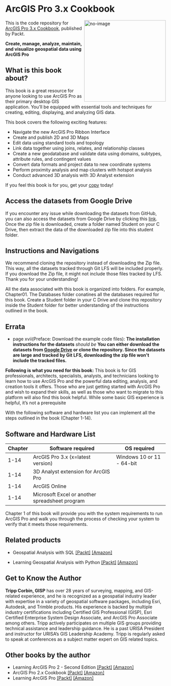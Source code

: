 # ArcGIS Pro 3.x Cookbook

<a href="https://www.packtpub.com/product/arcgis-pro-3x-cookbook-second-edition/9781837631704"><img src="https://content.packt.com/B19715/cover_image_small.jpg" alt="no-image" height="256px" align="right"></a>

This is the code repository for [ArcGIS Pro 3.x Cookbook](https://www.packtpub.com/product/arcgis-pro-3x-cookbook-second-edition/9781837631704), published by Packt.

**Create, manage, analyze, maintain, and visualize geospatial data using ArcGIS Pro**

## What is this book about?
This book is a great resource for anyone looking to use ArcGIS Pro as their primary desktop GIS application. You’ll be equipped with essential tools and techniques for creating, editing, displaying, and analyzing GIS data.

This book covers the following exciting features:
* Navigate the new ArcGIS Pro Ribbon Interface
* Create and publish 2D and 3D Maps
* Edit data using standard tools and topology
* Link data together using joins, relates, and relationship classes
* Create a new geodatabase and validate data using domains, subtypes, attribute rules, and contingent values
* Convert data formats and project data to new coordinate systems
* Perform proximity analysis and map clusters with hotspot analysis
* Conduct advanced 3D analysis with 3D Analyst extension

If you feel this book is for you, get your [copy](https://www.amazon.com/ArcGIS-Pro-3-x-Cookbook-geospatial/dp/1837631700/ref=tmm_pap_swatch_0?_encoding=UTF8&dib_tag=se&dib=eyJ2IjoiMSJ9.l9dz0J66AS1NSd9y1VvV1xrYIfdrz6AszEXE1gKjiC_kz3fZSYdBvPQtLicQq6hwjAyD8Jolmfq15XYQrrgg2v6at6hLECPXY5ZgtU0UK5m-gtcZl1a_1oPAWQ2btwNtqHePTa54Q-HjmPVtjqtE3VeS-cYmp3Ys-lFC15P1fTgyQAYByRkfbeWipxLt55I5us8H03j--p4n9xf4JWw2Um0ygVL_NMhRsWgSnooDHaI.leh5Teadgho90XqGjuFoXgBEEd_nOMsd5CroY4b4vOw&qid=1711620199&sr=8-1) today!

## Access the datasets from Google Drive
If you encounter any issue while downloading the datasets from GitHub, you can also access the datasets from Google Drive by clicking this [link](https://drive.google.com/file/d/1wfEIHiF18uzbBeZ_AxKp8NDS101HB5Q1/view?usp=drive_link). Once the zip file is downloaded, create a folder named Student on your C Drive, then extract the data of the downloaded zip file into this student folder.

## Instructions and Navigations
We recommend cloning the repository instead of downloading the Zip file. This way, all the datasets tracked through Git LFS will be included properly. If you download the Zip file, it might not include those files tracked by LFS. Thank you for your understanding!

All the data associated with this book is organized into folders. For example, Chapter01. The Databases folder conatines all the databases required for this book.
Create a Student folder in your C Drive and clone this repository inside the Student folder for better understanding of the instructions outlined in the book. 
## Errata
* page xvii(Preface: Download the example code files): **The installation instructions for the datasets** _should be_ **You can either download the datasets from [Google Drive](https://drive.google.com/file/d/1wfEIHiF18uzbBeZ_AxKp8NDS101HB5Q1/view) or clone the repository. Since the datasets are large and tracked by Git LFS, downloading the zip file won't include the tracked files.**

**Following is what you need for this book:**
This book is for GIS professionals, architects, specialists, analysts, and technicians looking to learn how to use ArcGIS Pro and the powerful data editing, analysis, and creation tools it offers. Those who are just getting started with ArcGIS Pro and wish to expand their skills, as well as those who want to migrate to this platform will also find this book helpful. While some basic GIS experience is helpful, it’s not a prerequisite

With the following software and hardware list you can implement all the steps outlined in the book (Chapter 1-14).
## Software and Hardware List
| Chapter | Software required | OS required |
| -------- | ------------------------------------ | ----------------------------------- |
| 1-14 | ArcGIS Pro 3.x (x=latest version) | Windows 10 or 11 - 64-bit |
| 1-14 | 3D Analyst extension for ArcGIS Pro |    |
| 1-14 | ArcGIS Online |  |
| 1-14 | Microsoft Excel or another spreadsheet program|   |

Chapter 1 of this book will provide you with the system requirements to run ArcGIS Pro and walk you through the process of checking your system to verify that it meets those requirements.

## Related products
* Geospatial Analysis with SQL [[Packt]](https://www.packtpub.com/product/geospatial-analysis-with-sql/9781835083147?_gl=1*1xiot15*_gcl_au*MTc5MDQxMTI0LjE3MDQ4NzY0MzQ.*_ga*MTI3MTI1MDc3LjE3MDQ4NzY0MzU.*_ga_Q4R8G7SJDK*MTcxMjIxOTQxNC4yOC4xLjE3MTIyMjc5NTguNTAuMC4w) [[Amazon]](https://www.amazon.com/Geospatial-Analysis-SQL-hands-performing/dp/1835083145/ref=sr_1_1?crid=1JEWEC6RJS7ZA&dib=eyJ2IjoiMSJ9.JnzVk1Ql2Jx5Oicl9-NbagbjtZkzh-FT_JoNNQUAeN-KlFqdU7jhIJpoht4DRfFX75m3M0Vev243JpN2vqmHA6TBEfhJmO1f5A2ex8WAsMyB18Qn5DW3dKoG1Ql7uLTdh-YIdHX3id6kz8lbe5O6X9hJ2xmeSfceAlzg6TfvAB_51_TFOnVSI1tF7OMeLZ-miTFO8e1eNdRAWn6kq8W-SO52XlUPuLPHn8-9EBSqWjU.MUnS8Zt2mFQgi1U2wSW_DjmANyVcv9v7d3dVQRIcSlQ&dib_tag=se&keywords=Geospatial+Analysis+with+SQL&qid=1712227891&sprefix=geospatial+analysis+with+sql%2Caps%2C336&sr=8-1)

* Learning Geospatial Analysis with Python [[Packt]](https://www.packtpub.com/product/learning-geospatial-analysis-with-python-fourth-edition/9781837639175) [[Amazon]](https://www.amazon.com/Learning-Geospatial-Analysis-Python-techniques/dp/1837639175/ref=sr_1_1?crid=RBA7GJIKRNLN&dib=eyJ2IjoiMSJ9.qmYA7EaBFtY719N5euiUTRD8Z8owlMKLg3BAr4c061sVBifHJZLqNyBLNWqlGxiCQNY-xW_9RoIfgylMCzV_EZDMJ0A_r4mNpXKGYs-3p5fTqj4BllSf3DQCrsXPozsj8_KL3jWMZoQjqJfQBxzFobkA8SWd1A7LYyej5bWypuT_NYzJjGVdBHcN-Ni50BafCTGibBp6gXEK2RcoilBYlqhrLBKAMbRv5tPjamB_UYE.MEgwFPfglvZxzgVrTmeinLGcoZ7GARjo2eBKbIsmDHs&dib_tag=se&keywords=Learning+Geospatial+Analysis+with+Python&qid=1712228099&sprefix=learning+geospatial+analysis+with+python%2Caps%2C386&sr=8-1)

## Get to Know the Author
**Tripp Corbin, GISP**
 has over 28 years of surveying, mapping, and GIS-related experience, and he is recognized as a geospatial industry leader with expertise in a variety of geospatial software packages, including Esri, Autodesk, and Trimble products. His experience is backed by multiple industry certifications including Certified GIS Professional (GISP), Esri Certified Enterprise System Design Associate, and ArcGIS Pro Associate among others.
Tripp actively participates on multiple GIS groups providing technical assistance and leadership guidance. He is a past URISA President and instructor for URISA’s GIS Leadership Academy. Tripp is regularly asked to speak at conferences as a subject matter expert on GIS related topics.

## Other books by the author
* Learning ArcGIS Pro 2 - Second Edition [[Packt]](https://www.packtpub.com/product/learning-arcgis-pro-2-second-edition/9781839210228) [[Amazon]](https://www.amazon.com/Learning-ArcGIS-Pro-beginners-geospatial/dp/1839210222/ref=tmm_pap_swatch_0?_encoding=UTF8&dib_tag=se&dib=eyJ2IjoiMSJ9.QrasFuF5cEp-Sd7o6e10hUdaTp1NO_Ynvn-_R7hY1hMIFVwoBjWODsqrX9ZQBLalYiVwC-PrgIDZmhinqGN4X1BK4k800dNEnCOhEm21MXgBTiiKwqG3JmAyGW3aL0EgfQRUywAuB7NjJ9AxBvUixh0GB_5x3lMdepLk132GyWzV3jIb73rgYRDNUH2z71KpbhgjvRDIbRz-Ahd4jkcgNwh0wjjLZ7Dq9GIsqW8qKHA.g0Vk2g05-2w_8R_pZovD-jh2_dNcogRLkAuDwGqrPOk&qid=1711620867&sr=8-1)
* ArcGIS Pro 2.x Cookbook [[Packt]](https://www.packtpub.com/product/arcgis-pro-2x-cookbook/9781788299039) [[Amazon]](https://www.amazon.com/ArcGIS-Pro-2-x-Cookbook-geographic/dp/1788299035/ref=tmm_pap_swatch_0?_encoding=UTF8&dib_tag=se&dib=eyJ2IjoiMSJ9.-FF6b5ZLigu2ZU0U6JnO2h17GR31Cy_K16RizhabV4M9hktqFuhK6FaaWtvuQdUjT5QxeKuPPFmind-nFi-t6svVLlVaZh8pidJIW-UILeVa-vDIi6WKuRMQAH6OKCAFfsJArWsWkQ9o4aPzoUYWkMBg9U8A5b4iXRQrurP-Q3gr7iuAxsl_JIyfZGipQQrMw_UZAA1Gx0dIv0SS1ISyTYa7j4nDvSI27HsdKGJLt0A.pAxyDH4oBvvsWx7mWmG1VvrvzDZfDsT9TwGwCsjIfMI&qid=1711620936&sr=8-1)
* Learning ArcGIS Pro [[Packt]](https://www.packtpub.com/product/learning-arcgis-pro/9781785284496) [[Amazon]](https://www.amazon.com/Learning-ArcGIS-Tripp-Corbin-GISP/dp/1785284495/ref=tmm_pap_swatch_0?_encoding=UTF8&dib_tag=se&dib=eyJ2IjoiMSJ9.6Sr8MBbOQCqADyqvGHQzBy_20GJZybkdkyVx5rVSCSYIFVwoBjWODsqrX9ZQBLalNKX_G7CIwLrJGpdZTJA8m0Z-h372HR70wU28wmZP8UCHmLm9q0MvTGJbMu6IDvaZOeLTOXD8FoK75R0Mzkg8x1lxEoRuTCy0HqpBv4L4mPZOONXWKO91bBszFEwuLbZg9jYb7KGeLlUuACT0KEPXYiLnRMdpbpbaziSm2ai1ZJg.tES4ksXpB-MEVXelGT8QtxUNjspLxD6AilNkfD-HQ7c&qid=1712315912&sr=8-4)
